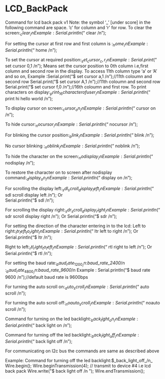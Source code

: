 LCD_BackPack
============
Command for lcd back pack  v1
Note: the symbol ‘_’ [under score] in the following command are space. ’c’ for column and ‘r’ for row.
To clear the screen:$_clear_/n
Example : Serial.println(“$ clear /n”);

For setting the cursor at first row and first column is :$_home_/n
Example : Serial.println(“$ home /n”);

To set the cursor at required position:$_set_cursor_c,r_/n
Example :Serial.print(“$ set cursor 0,1 /n”);
Means set the cursor position to 0th column i.e,first column and second row in the display.
To access 11th column type ‘a’ or ‘A’ and so on,
Example :Serial.print(“$ set cursor a,1 /n”);//11th coloumn and second row
                 Serial.print(“$ set cursor A,1 /n”);//11th coloumn and second row
                 Serial.print(“$ set cursor f,0 /n”);//16th coloumn and first row.
To print characters on display:$_print_16 character of user_/n
Example : Serial.println(“$ print hi hello world /n”);

To display cursor on screen:$_cursor_on_/n
Example : Serial.println(“$ cursor on /n”);

To hide cursor:$_nocursor_/n
Example : Serial.println(“$ nocursor /n”);

For blinking the cursor position:$_blink_/n
Example : Serial.println(“$ blink /n”);

No cursor blinking :$_noblink_/n
Example : Serial.println(“$ noblink /n”);

To hide the character on the screen:$_nodisplay_/n
Example : Serial.println(“$ nodisplay /n”);

To restore the character on to screen after nodisplay command:$_display_on_/n
Example : Serial.println(“$ display on /n”);


For scrolling the display left:$_sdl_scroll_display_left_/n
Example : Serial.println(“$ sdl scroll display left  /n”);
Or  
Serial.println(“$ sdl /n”);

For scrolling the display right:$_sdr_scroll_display_right_/n
Example : Serial.println(“$ sdr scroll display right /n”);
Or 
Serial.println(“$ sdr /n”);

For setting the direction of the character entering in to the lcd:
Left  to right:$_ltr_left_to_right_/n
Example : Serial.println(“$ ltr left to right /n”);
Or 
 Serial.println(“$ ltr /n”);


Right to left:$_rtl_right_to_left_/n
Example : Serial.println(“$ rtl right to left /n”);
Or 
 Serial.println(“$ rtl /n”);


For setting the baud rate:$_baud_rate_1200_/n
                                             :$_baud_rate_2400_/n 
                                             :$_baud_rate_4800_/n
                                             :$_baud_rate_9600_/n
Example : Serial.println(“$ baud rate 9600 /n”);//default baud rate is 9600bps


For turning  the auto scroll on:$_auto_scroll_/n
Example : Serial.println(“$ auto scroll /n”);


For turning the auto scroll off:$_noauto_scroll_/n
Example : Serial.println(“$ noauto scroll /n”);

Command for turning on the led backlight:$_back_light_on_/n
Example : Serial.println(“$ back light on /n”);

Command for turning off the led backlight:$_back_light_off_/n
Example : Serial.println(“$ back light off /n”);


For communicating on I2c bus the commands are same as described above

Example: Command for turning off the led backlight:$_back_light_off_/n_
Wire.begin();
Wire.beginTransmission(4); // transmit to device #4 i.e lcd back pack
Wire.write("$ back light off /n "); 
Wire.endTransmission();  


